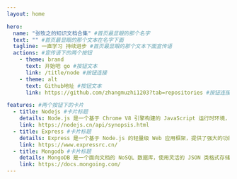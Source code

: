 ```yaml
---
layout: home

hero:
  name: "张牧之的知识文档合集" #首页最显眼的那个名字
  text: "" #首页最显眼的那个文本在名字下面
  tagline: 一直学习 持续进步 #首页最显眼的那个文本下面宣传语
  actions: #宣传语下的两个按钮
    - theme: brand
      text: 开始吧 go #按钮文本
      link: /title/node #按钮连接
    - theme: alt
      text: Github地址 #按钮文本
      link: https://github.com/zhangmuzhi1203?tab=repositories #按钮连接

features: #两个按钮下的卡片
  - title: Nodejs #卡片标题
    details: Node.js 是一个基于 Chrome V8 引擎构建的 JavaScript 运行时环境，能够在服务器端执行 JavaScript 代码，常用于构建高效、可扩展的网络应用。 #卡片描述
    link: https://nodejs.cn/api/synopsis.html
  - title: Express #卡片标题
    details: Express 是一个基于 Node.js 的轻量级 Web 应用框架，提供了强大的功能来构建单页、多页或混合的 Web 应用，简化了服务器端开发流程。 #卡片描述
    link: https://www.expressrc.cn/
  - title: Mongodb #卡片标题
    details: MongoDB 是一个面向文档的 NoSQL 数据库，使用灵活的 JSON 类格式存储数据，适合处理海量数据并支持高效的查询和扩展。 #卡片描述
    link: https://docs.mongoing.com/
---
```


